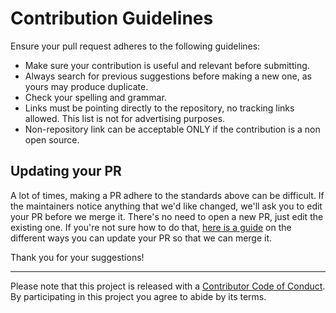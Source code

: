 # Contribution Guidelines

Ensure your pull request adheres to the following guidelines:

- Make sure your contribution is useful and relevant before submitting.
- Always search for previous suggestions before making a new one, as yours may produce duplicate.
- Check your spelling and grammar.
- Links must be pointing directly to the repository, no tracking links allowed. This list is not for advertising purposes.
- Non-repository link can be acceptable ONLY if the contribution is a non open source.


## Updating your PR

A lot of times, making a PR adhere to the standards above can be difficult.
If the maintainers notice anything that we'd like changed, we'll ask you to
edit your PR before we merge it. There's no need to open a new PR, just edit
the existing one. If you're not sure how to do that,
[here is a guide](https://github.com/RichardLitt/docs/blob/master/amending-a-commit-guide.md)
on the different ways you can update your PR so that we can merge it.


Thank you for your suggestions!

---

Please note that this project is released with a
[Contributor Code of Conduct](code-of-conduct.md). By participating in this
project you agree to abide by its terms.